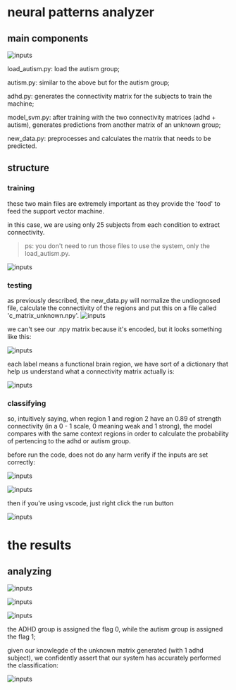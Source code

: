 # neural patterns analyzer

## main components 

![inputs](./images/step.png)

load_autism.py: load the autism group;

autism.py: similar to the above but for the autism group;

adhd.py: generates the connectivity matrix for the subjects to train the machine;

model_svm.py: after training with the two connectivity matrices (adhd + autism), generates predictions from another matrix of an unknown group;

new_data.py: preprocesses and calculates the matrix that needs to be predicted.

## structure
### training

these two main files are extremely important as they provide the 'food' to feed the support vector machine.

in this case, we are using only 25 subjects from each condition to extract connectivity.
>ps: you don't need to run those files to use the system, only the load_autism.py.

![inputs](./images/step1.png)

### testing

as previously described, the new_data.py will normalize the undiognosed file, calculate the connectivity of the regions and put this on a file called 'c_matrix_unknown.npy'.
![inputs](./images/step2.png)

we can't see our .npy matrix because it's encoded, but it looks something like this:

![inputs](./images/step2_1.png)

each label means a functional brain region, we have sort of a dictionary that help us understand what a connectivity matrix actually is:

![inputs](./images/labels.png)

### classifying

so, intuitively saying, when region 1 and region 2 have an 0.89 of strength connectivity (in a 0 - 1 scale, 0 meaning weak and 1 strong), the model compares with the same context regions in order to calculate the probability of pertencing to the adhd or autism group.

before run the code, does not do any harm verify if the inputs are set correctly:

![inputs](./images/step3.png)

![inputs](./images/step3_1.png)

then if you're using vscode, just right click the run button

![inputs](./images/image.png)

# the results

## analyzing

![inputs](./images/res_1.png)

![inputs](./images/res_2.png)

![inputs](./images/res_3.png)

the ADHD group is assigned the flag 0, while the autism group is assigned the flag 1;

given our knowlegde of the unknown matrix generated (with 1 adhd subject), we confidently assert that our system has accurately performed the classification:

![inputs](./images/res_4.png)
